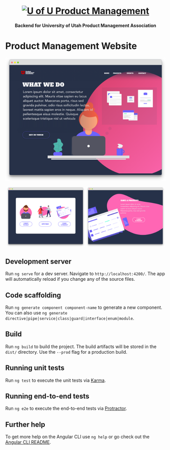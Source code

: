 <h1 align="center">
  <br>
  <a href="https://uofupma.com"><img src="https://raw.githubusercontent.com/codyscottjohnson/Product-Management-API/master/docs/imgs/PMA-Logo.png" alt="U of U Product Management" width="300"></a>
  <br>
  <h4 align="center">Backend for University of Utah Product Management Association</h4>
</h1>

# Product Management Website
<p align="center">
    <img src="https://raw.githubusercontent.com/codyscottjohnson/Product-Management-Website/master/docs/img/LandingPage.png"/>
</p>
<p align="center">
    <img src="https://raw.githubusercontent.com/codyscottjohnson/Product-Management-Website/master/docs/img/ContactModal.png" width="49%"/>
      <img src="https://raw.githubusercontent.com/codyscottjohnson/Product-Management-Website/master/docs/img/ProjectModal.png" width="49%"/>
</p>

 

## Development server

Run `ng serve` for a dev server. Navigate to `http://localhost:4200/`. The app will automatically reload if you change any of the source files.

## Code scaffolding

Run `ng generate component component-name` to generate a new component. You can also use `ng generate directive|pipe|service|class|guard|interface|enum|module`.

## Build

Run `ng build` to build the project. The build artifacts will be stored in the `dist/` directory. Use the `--prod` flag for a production build.

## Running unit tests

Run `ng test` to execute the unit tests via [Karma](https://karma-runner.github.io).

## Running end-to-end tests

Run `ng e2e` to execute the end-to-end tests via [Protractor](http://www.protractortest.org/).

## Further help

To get more help on the Angular CLI use `ng help` or go check out the [Angular CLI README](https://github.com/angular/angular-cli/blob/master/README.md).
